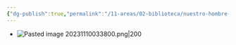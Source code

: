 ```yaml
---
{"dg-publish":true,"permalink":"/11-areas/02-biblioteca/nuestro-hombre-en-la-habana/","noteIcon":""}
---
```


- ![Pasted image 20231110033800.png|200](/img/user/11%20%C3%81reas%20%E2%9A%99/02%20Biblioteca/%F0%9F%92%BE%20Adjuntos/Pasted%20image%2020231110033800.png)